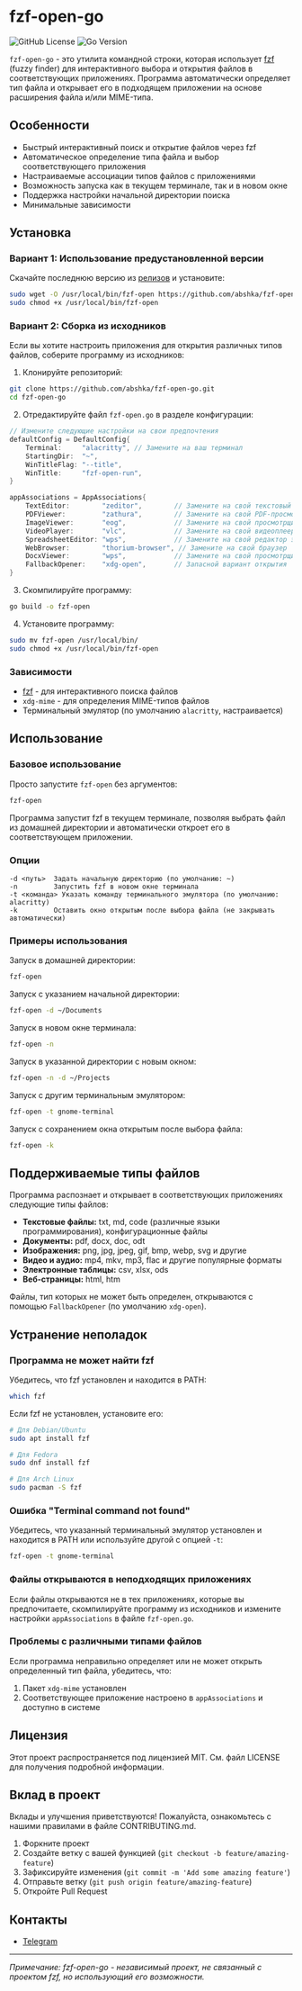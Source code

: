 # fzf-open-go

![GitHub License](https://img.shields.io/github/license/abshka/fzf-open-go)
![Go Version](https://img.shields.io/badge/go-1.18%2B-blue)

`fzf-open-go` - это утилита командной строки, которая использует [fzf](https://github.com/junegunn/fzf) (fuzzy finder) для интерактивного выбора и открытия файлов в соответствующих приложениях. Программа автоматически определяет тип файла и открывает его в подходящем приложении на основе расширения файла и/или MIME-типа.

## Особенности

- Быстрый интерактивный поиск и открытие файлов через fzf
- Автоматическое определение типа файла и выбор соответствующего приложения
- Настраиваемые ассоциации типов файлов с приложениями
- Возможность запуска как в текущем терминале, так и в новом окне
- Поддержка настройки начальной директории поиска
- Минимальные зависимости

## Установка

### Вариант 1: Использование предустановленной версии

Скачайте последнюю версию из [релизов](https://github.com/abshka/fzf-open-go/releases) и установите:

```bash
sudo wget -O /usr/local/bin/fzf-open https://github.com/abshka/fzf-open-go/releases/latest/download/fzf-open
sudo chmod +x /usr/local/bin/fzf-open
```

### Вариант 2: Сборка из исходников

Если вы хотите настроить приложения для открытия различных типов файлов, соберите программу из исходников:

1. Клонируйте репозиторий:
```bash
git clone https://github.com/abshka/fzf-open-go.git
cd fzf-open-go
```

2. Отредактируйте файл `fzf-open.go` в разделе конфигурации:
```go
// Измените следующие настройки на свои предпочтения
defaultConfig = DefaultConfig{
    Terminal:     "alacritty", // Замените на ваш терминал
    StartingDir:  "~",
    WinTitleFlag: "--title",
    WinTitle:     "fzf-open-run",
}

appAssociations = AppAssociations{
    TextEditor:        "zeditor",        // Замените на свой текстовый редактор
    PDFViewer:         "zathura",        // Замените на свой PDF-просмотрщик
    ImageViewer:       "eog",            // Замените на свой просмотрщик изображений
    VideoPlayer:       "vlc",            // Замените на свой видеоплеер
    SpreadsheetEditor: "wps",            // Замените на свой редактор электронных таблиц
    WebBrowser:        "thorium-browser", // Замените на свой браузер
    DocxViewer:        "wps",            // Замените на свой просмотрщик docx
    FallbackOpener:    "xdg-open",       // Запасной вариант открытия
}
```

3. Скомпилируйте программу:
```bash
go build -o fzf-open
```

4. Установите программу:
```bash
sudo mv fzf-open /usr/local/bin/
sudo chmod +x /usr/local/bin/fzf-open
```

### Зависимости

- [fzf](https://github.com/junegunn/fzf) - для интерактивного поиска файлов
- `xdg-mime` - для определения MIME-типов файлов
- Терминальный эмулятор (по умолчанию `alacritty`, настраивается)

## Использование

### Базовое использование

Просто запустите `fzf-open` без аргументов:

```bash
fzf-open
```

Программа запустит fzf в текущем терминале, позволяя выбрать файл из домашней директории и автоматически откроет его в соответствующем приложении.

### Опции

```
-d <путь>  Задать начальную директорию (по умолчанию: ~)
-n         Запустить fzf в новом окне терминала
-t <команда> Указать команду терминального эмулятора (по умолчанию: alacritty)
-k         Оставить окно открытым после выбора файла (не закрывать автоматически)
```

### Примеры использования

Запуск в домашней директории:
```bash
fzf-open
```

Запуск с указанием начальной директории:
```bash
fzf-open -d ~/Documents
```

Запуск в новом окне терминала:
```bash
fzf-open -n
```

Запуск в указанной директории с новым окном:
```bash
fzf-open -n -d ~/Projects
```

Запуск с другим терминальным эмулятором:
```bash
fzf-open -t gnome-terminal
```

Запуск с сохранением окна открытым после выбора файла:
```bash
fzf-open -k
```

## Поддерживаемые типы файлов

Программа распознает и открывает в соответствующих приложениях следующие типы файлов:

- **Текстовые файлы:** txt, md, code (различные языки программирования), конфигурационные файлы
- **Документы:** pdf, docx, doc, odt
- **Изображения:** png, jpg, jpeg, gif, bmp, webp, svg и другие
- **Видео и аудио:** mp4, mkv, mp3, flac и другие популярные форматы
- **Электронные таблицы:** csv, xlsx, ods
- **Веб-страницы:** html, htm

Файлы, тип которых не может быть определен, открываются с помощью `FallbackOpener` (по умолчанию `xdg-open`).

## Устранение неполадок

### Программа не может найти fzf

Убедитесь, что fzf установлен и находится в PATH:
```bash
which fzf
```

Если fzf не установлен, установите его:
```bash
# Для Debian/Ubuntu
sudo apt install fzf

# Для Fedora
sudo dnf install fzf

# Для Arch Linux
sudo pacman -S fzf
```

### Ошибка "Terminal command not found"

Убедитесь, что указанный терминальный эмулятор установлен и находится в PATH или используйте другой с опцией `-t`:
```bash
fzf-open -t gnome-terminal
```

### Файлы открываются в неподходящих приложениях

Если файлы открываются не в тех приложениях, которые вы предпочитаете, скомпилируйте программу из исходников и измените настройки `appAssociations` в файле `fzf-open.go`.

### Проблемы с различными типами файлов

Если программа неправильно определяет или не может открыть определенный тип файла, убедитесь, что:
1. Пакет `xdg-mime` установлен
2. Соответствующее приложение настроено в `appAssociations` и доступно в системе

## Лицензия

Этот проект распространяется под лицензией MIT. См. файл LICENSE для получения подробной информации.

## Вклад в проект

Вклады и улучшения приветствуются! Пожалуйста, ознакомьтесь с нашими правилами в файле CONTRIBUTING.md.

1. Форкните проект
2. Создайте ветку с вашей функцией (`git checkout -b feature/amazing-feature`)
3. Зафиксируйте изменения (`git commit -m 'Add some amazing feature'`)
4. Отправьте ветку (`git push origin feature/amazing-feature`)
5. Откройте Pull Request

## Контакты

- [Telegram](https://t.me/abshka)

---

*Примечание: fzf-open-go - независимый проект, не связанный с проектом fzf, но использующий его возможности.*
